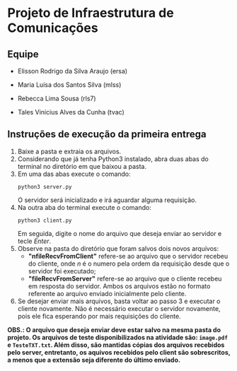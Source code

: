 # Projeto de Infraestrutura de Comunicações
## Equipe
* Elisson Rodrigo da Silva Araujo (ersa)

* Maria Luísa dos Santos Silva (mlss)

* Rebecca Lima Sousa (rls7)

* Tales Vinícius Alves da Cunha (tvac)

## Instruções de execução da primeira entrega
1. Baixe a pasta e extraia os arquivos.
2. Considerando que já tenha Python3 instalado, abra duas abas do terminal no diretório em que baixou a pasta.
3. Em uma das abas execute o comando: 
   ```
   python3 server.py
   ```
   O servidor será inicializado e irá aguardar alguma requisição.
4. Na outra aba do terminal execute o comando: 
   ```
   python3 client.py
   ```
   Em seguida, digite o nome do arquivo que deseja enviar ao servidor e tecle *Enter*.
5. Observe na pasta do diretório que foram salvos dois novos arquivos: 
   *  **"nfileRecvFromClient"** refere-se ao arquivo que o servidor recebeu do cliente, onde *n* é o numero pela ordem da requisição desde que o servidor foi executado;
   * **"fileRecvFromServer"** refere-se ao arquivo que o cliente recebeu em resposta do servidor.
   Ambos os arquivos estão no formato referente ao arquivo enviado inicialmente pelo cliente.
6. Se desejar enviar mais arquivos, basta voltar ao passo 3 e executar o cliente novamente. Não é necessário executar o servidor novamente, pois ele fica esperando por mais requisições do cliente.

**OBS.: O arquivo que deseja enviar deve estar salvo na mesma pasta do projeto. Os arquivos de teste disponibilizados na atividade são: `image.pdf` e `TesteTXT.txt`. Além disso, são mantidas cópias dos arquivos recebidos pelo server, entretanto, os aquivos recebidos pelo client são sobrescritos, a menos que a extensão seja diferente do último enviado.**
